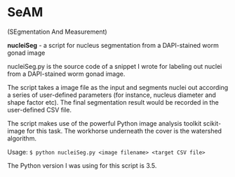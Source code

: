SeAM
=====

(SEgmentation And Measurement)

**nucleiSeg** - a script for nucleus segmentation from a DAPI-stained worm gonad image

nucleiSeg.py is the source code of a snippet I wrote for labeling out nuclei from a DAPI-stained worm gonad image.

The script takes a image file as the input and segments nuclei out according a series of user-defined parameters (for instance, nucleus diameter and shape factor etc). The final segmentation result would be recorded in the user-defined CSV file.

The script makes use of the powerful Python image analysis toolkit scikit-image for this task. The workhorse underneath the cover is the watershed algorithm.

Usage:
`$ python nucleiSeg.py <image filename> <target CSV file>`

The Python version I was using for this script is 3.5.
